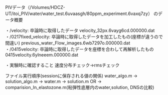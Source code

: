 PIVデータ（/Volumes/HDCZ-UT/itoi_PIV/water/water_test.6uvaasgh/80ppm_experiment.6vaxq7zy）
のデータ概要

・/velocity: 卒論時に取得したデータ
  velocity_32px.6vayg6cd.000000.dat
・/0217fixed_velocity: 卒論時に取得したデータを加工したもの(座標が違うので間違い)
  previous_water_Flow_images.6wb7297o.000000.dat
・/0415velocity: 卒論時に取得したデータを座標を合わして再解析したもの
  0415velocity.6ylneeem.000000.dat

・実験時に確認すること
速度分布チェック→rmsチェック


ファイル実行順序(sessionに保存される値の関係)
water_algo.m → solution_algo.m 
→ water.m → solution.m
          OR
→ comparision_In_elastozone.m(粘弾性底層内のwater,solution, DNSの比較)